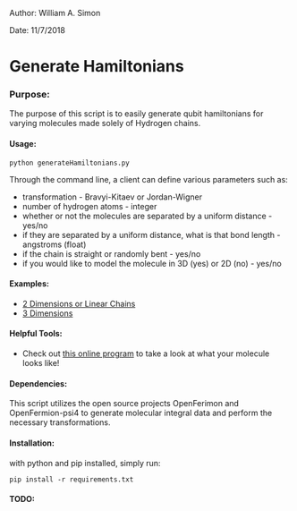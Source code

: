 Author: William A. Simon

Date: 11/7/2018
# Generate Hamiltonians
### Purpose: 
The purpose of this script is to easily generate qubit hamiltonians for varying molecules made solely of Hydrogen chains. 

#### Usage:
```
python generateHamiltonians.py
```

Through the command line, a client can define various parameters such as:

* transformation - Bravyi-Kitaev or Jordan-Wigner
* number of hydrogen atoms - integer
* whether or not the molecules are separated by a uniform distance - yes/no
* if they are separated by a uniform distance, what is that bond length - angstroms (float)
* if the chain is straight or randomly bent - yes/no
* if you would like to model the molecule in 3D (yes) or 2D (no) - yes/no

#### Examples:
* [2 Dimensions or Linear Chains](https://github.com/simonwa7/generateHamiltonians/blob/master/exampleOutput.txt "2D Modeling")
* [3 Dimensions](https://github.com/simonwa7/generateHamiltonians/blob/master/exampleOutput3D.txt "3D Modeling")

#### Helpful Tools:
* Check out [this online program](https://www.geogebra.org/3d?lang=en "3D Graphing") to take a look at what your molecule looks like!

#### Dependencies:
This script utilizes the open source projects OpenFerimon and OpenFermion-psi4 to generate molecular integral data and perform the necessary transformations.

#### Installation: 
with python and pip installed, simply run:
```
pip install -r requirements.txt
```

#### TODO:
